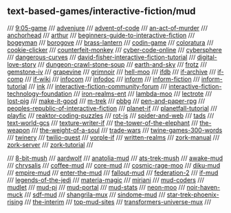 ## text-based-games/interactive-fiction/mud

/// [9:05-game](http://adamcadre.ac/if/905.html)
/// [advenjure](https://github.com/facundoolano/advenjure)
/// [advent-of-code](https://adventofcode.com)
/// [an-act-of-murder](https://ifdb.org/viewgame?id=x43lndv5htzy38w0)
/// [anchorhead](https://ifdb.org/viewgame?id=op0uw1gn1tjqmjt7)
/// [arthur](https://ifdb.org/viewgame?id=zoohwv5nqye7up2t)
/// [beginners-guide-to-interactive-fiction](https://en.wikibooks.org/wiki/Beginner%27s_Guide_to_Interactive_Fiction_with_Inform_7/Getting_Started_with_Inform_7)
/// [bogeyman](http://ifarchive.org/if-archive/games/competition2018/Bogeyman/bogeyman.html)
/// [borogove](https://borogove.app/)
/// [brass-lantern](http://brasslantern.org/)
/// [codin-game](https://www.codingame.com/)
/// [coloratura](https://ifdb.org/viewgame?id=g0fl99ovcrq2sqzk)
/// [cookie-clicker](https://chilli-nutz.itch.io/cookie-clicker)
/// [counterfeit-monkey](https://ifdb.org/viewgame?id=aearuuxv83plclpl)
/// [cyber-code-online](https://cybercodeonline.com/)
/// [cybersphere](https://www.cybersphere.net)
/// [dangerous-curves](https://ifdb.org/viewgame?id=ov7wpv4l1fth1tro)
/// [david-fisher-interactive-fiction-tutorial](http://web.archive.org/web/20100310060037/http://jacl.game-host.org:8080/dfisher/if.html)
/// [digital-love-story](http://scoutshonour.com/digital/)
/// [dungeon-crawl-stone-soup](https://crawl.develz.org/)
/// [earth-and-sky](https://ifdb.org/viewgame?id=xtlhfet0vixthar5)
/// [frotz](https://davidgriffith.gitlab.io/frotz/)
/// [gemstone-iv](https://gswiki.play.net/Main_Page)
/// [grapevine](https://grapevine.haus)
/// [grimnoir](https://ifdb.org/viewgame?id=gm0bta4s5j0pzbt2)
/// [hell-moo](http://hellmoo.org/)
/// [ifdb](https://ifdb.tads.org)
/// [if-archive](http://www.ifarchive.org/)
/// [if-comp](https://ifcomp.org/)
/// [if-wiki](https://en.wikipedia.org/wiki/Interactive_fiction)
/// [infocom](http://www.infocom-if.org/games/games.html)
/// [infodoc](http://infodoc.plover.net/index.html)
/// [inform](http://inform7.com)
/// [inform-fiction](http://inform-fiction.org/)
/// [inform-tutorial](https://medium.com/coinmonks/how-to-create-your-own-text-adventure-12df36411b7f)
/// [ink](https://www.inklestudios.com/ink/)
/// [interactive-fiction-community-forum](https://intfiction.org/)
/// [interactive-fiction-technology-foundation](https://iftechfoundation.org/)
/// [iron-realms-ent](https://www.ironrealms.com)
/// [lambda-moo](https://www.cc.gatech.edu/classes/cs8113e_99_winter/lambda.html)
/// [lectrote](https://github.com/erkyrath/lectrote)
/// [lost-pig](http://grunk.org/lostpig/)
/// [make-it-good](https://ifdb.org/viewgame?id=jdrbw1htq4ah8q57)
/// [m-trek](http://mtrek.com/)
/// [pbbg](https://pbbg.com)
/// [pen-and-paper-rpg](https://www.instructables.com/Pen-and-Paper-RPG/)
/// [peoples-republic-of-interactive-fiction](http://pr-if.org/)
/// [planet-if](https://planet-if.com/)
/// [planetfall-tutorial](http://www.eristic.net/games/infocom/planetfall.html)
/// [playfic](https://playfic.com)
/// [reaktor-coding-puzzles](https://www.reaktor.com/coding-puzzles/)
/// [rot-js](https://ondras.github.io/rot.js/hp/)
/// [spider-and-web](https://ifdb.org/viewgame?id=2xyccw3pe0uovfad)
/// [tads](http://tads.org/)
/// [text-world-gcs](https://dosgames.com/game/text-world/)
/// [texture-writer-if](https://texturewriter.com/)
/// [the-tower-of-the-elephant](http://ccxvii.net/tower/)
/// [the-weapon](https://ifdb.org/viewgame?id=tcebhl79rlxo3qrk)
/// [the-weight-of-a-soul](https://ifdb.org/viewgame?id=xsc77fvvd4oz76oz)
/// [trade-wars](http://www.tradewars.com/default.html)
/// [twine-games-300-words](https://boingboing.net/2015/04/10/twine-games-300-words.html)
/// [twinery](http://twinery.org)
/// [twilio-quest](https://www.twilio.com/quest)
/// [vorple-if](https://vorple-if.com/)
/// [written-realms](https://writtenrealms.com/home)
/// [zork-manual](https://www.thezorklibrary.com/zork123.php)
/// [zork-server](http://www.retroadventures.net/zork-telnet-server/)
/// [zork-tutorial](https://www.gameboomers.com/wtcheats/pcZz/Zork1.htm)
///

/// [8-bit-mush](http://ansiart.com)
/// [aardwolf](http://www.aardwolf.com/)
/// [anatolia-mud](https://github.com/jaromil/anatoliamud)
/// [ats-trek-mush](https://wiki.trekmush.org/index.php/Main_Page)
/// [awake-mud](https://awakemud.com/)
/// [chrysalis](telnet://104.238.182.89:1313)
/// [coffee-mud](https://github.com/bozimmerman/CoffeeMud)
/// [core-mud](http://mudstats.com/World/DEFCONMUD)
/// [cosmic-rage-moo](http://mudstats.com/World/CosmicRage)
/// [diku-mud](https://dikumud.com/)
/// [empire-mud](https://empiremud.net/)
/// [enter-the-mud](https://itch.io/jam/enterthemud2)
/// [fallout-mud](http://mudstats.com/World/Fallout)
/// [federation-2](https://federation2.com/)
/// [if-mud](telnet://ifmud.port4000.com:4000)
/// [legends-of-the-jedi](http://mudstats.com/World/LegendsoftheJedi)
/// [materia-magic](https://www.materiamagica.com)
/// [miriani](https://www.toastsoft.net/)
/// [mud-coders](https://mudcoders.com/)
/// [mudlet](https://www.mudlet.org/)
/// [mud-pi](https://github.com/Frimkron/mud-pi)
/// [mud-portal](http://www.mudportal.com)
/// [mud-stats](http://mudstats.com)
/// [neon-moo](http://mudstats.com/World/NeonMOO)
/// [noir-haven-muck](http://mudstats.com/World/NoirHavenMUCK)
/// [sdf-mud](https://wm.sdf.org/mud/)
/// [shangrila-mux](https://sites.google.com/view/shangrilamux/shangrila)
/// [sindome-mud](https://www.sindome.org)
/// [star-trek-phoenix-rising](http://mudstats.com/World/StarTrekPhoenixRising)
/// [the-interim](http://theinterim.wikidot.com/)
/// [top-mud-sites](http://www.topmudsites.com)
/// [transformers-universe-mux](https://tfumux.fandom.com/wiki/Transformers_Universe_MUX_Wiki)
///
